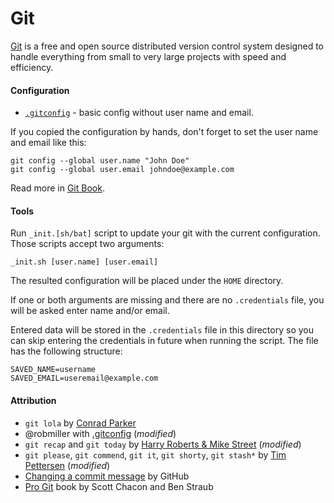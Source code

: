 # Git #

[Git](https://git-scm.com/) is a free and open source distributed version control system designed to handle everything from small to very large projects with speed and efficiency.

#### Configuration ####

* [`.gitconfig`](.gitconfig) - basic config without user name and email.

If you copied the configuration by hands, don't forget to set the user name and email like this:

```
git config --global user.name "John Doe"
git config --global user.email johndoe@example.com
```

Read more in [Git Book](https://git-scm.com/book/en/v2/Getting-Started-First-Time-Git-Setup).

#### Tools ####

Run `_init.[sh/bat]` script to update your git with the current configuration. Those scripts accept two arguments:

```
_init.sh [user.name] [user.email]
```

The resulted configuration will be placed under the `HOME` directory.

If one or both arguments are missing and there are no `.credentials` file, you will be asked enter name and/or email.

Entered data will be stored in the `.credentials` file in this directory so you can skip entering the credentials in future when running the script. The file has the following structure:

```
SAVED_NAME=username
SAVED_EMAIL=useremail@example.com
```

#### Attribution ####

* `git lola` by [Conrad Parker](http://blog.kfish.org/2010/04/git-lola.html)
* @robmiller with [.gitconfig](https://gist.github.com/robmiller/6018582) (_modified_)
* `git recap` and `git today` by [Harry Roberts & Mike Street](https://twitter.com/csswizardry/status/784399286050156544) (_modified_)
* `git please`, `git commend`, `git it`, `git shorty`, `git stash*` by [Tim Pettersen](https://hackernoon.com/lesser-known-git-commands-151a1918a60) (_modified_)
* [Changing a commit message](https://help.github.com/articles/changing-a-commit-message/) by GitHub
* [Pro Git](https://git-scm.com/book/en/v2) book by Scott Chacon and Ben Straub
